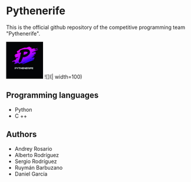 # Pythenerife

This is the official github repository of the competitive programming team "Pythenerife".


<img src="https://github.com/dronrp/Pythenerife/blob/main/logo.jpeg" width="100" height="100">
![](| width=100)

## Programming languages
+ Python
+ C ++


## Authors
+ Andrey Rosario
+ Alberto Rodríguez
+ Sergio Rodríguez
+ Ruymán Barbuzano
+ Daniel García
